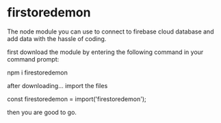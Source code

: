 # firstoredemon
The node module you can use to connect to firebase cloud database and add data with the hassle of coding.

first download the module by entering the following command in your command prompt:

npm i firestoredemon

after downloading...
import the files

const firestoredemon =  import('firestoredemon');

then you are good to go.
